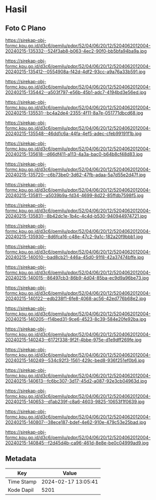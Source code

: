 # Hasil

## Foto C Plano

https://sirekap-obj-formc.kpu.go.id/d3c6/pemilu/pdpr/52/04/06/20/12/5204062012004-20240215-135332--524f3ab8-b063-4ec2-90f0-bb5bfa94ba9a.jpg

https://sirekap-obj-formc.kpu.go.id/d3c6/pemilu/pdpr/52/04/06/20/12/5204062012004-20240215-135412--0554908a-f42d-4df2-93cc-a9a76a33b591.jpg

https://sirekap-obj-formc.kpu.go.id/d3c6/pemilu/pdpr/52/04/06/20/12/5204062012004-20240215-135442--a503f797-e56b-45b1-adc7-4194bd3e56ed.jpg

https://sirekap-obj-formc.kpu.go.id/d3c6/pemilu/pdpr/52/04/06/20/12/5204062012004-20240215-135531--bc4a2de4-2355-4f11-8a7e-051771dbcd68.jpg

https://sirekap-obj-formc.kpu.go.id/d3c6/pemilu/pdpr/52/04/06/20/12/5204062012004-20240215-135548--46dd1c6a-44fa-4ef5-adec-cfeb99191f1b.jpg

https://sirekap-obj-formc.kpu.go.id/d3c6/pemilu/pdpr/52/04/06/20/12/5204062012004-20240215-135618--d66df411-a113-4a3a-bac0-b64b8cf48d83.jpg

https://sirekap-obj-formc.kpu.go.id/d3c6/pemilu/pdpr/52/04/06/20/12/5204062012004-20240215-135720--c6b73be0-3d62-47fb-adaa-5a7d55e2d47f.jpg

https://sirekap-obj-formc.kpu.go.id/d3c6/pemilu/pdpr/52/04/06/20/12/5204062012004-20240215-135811--a5039b9a-fd34-4699-8d22-85ffdb7598f5.jpg

https://sirekap-obj-formc.kpu.go.id/d3c6/pemilu/pdpr/52/04/06/20/12/5204062012004-20240215-135831--8b42dc1e-1b4c-4c4d-b530-940944974721.jpg

https://sirekap-obj-formc.kpu.go.id/d3c6/pemilu/pdpr/52/04/06/20/12/5204062012004-20240215-135930--8d6fca16-c48e-47c2-9a1c-182a20f9bbb1.jpg

https://sirekap-obj-formc.kpu.go.id/d3c6/pemilu/pdpr/52/04/06/20/12/5204062012004-20240215-140010--bad8cb21-446a-45d0-91f8-42a37474bffe.jpg

https://sirekap-obj-formc.kpu.go.id/d3c6/pemilu/pdpr/52/04/06/20/12/5204062012004-20240215-140015--86497cb3-86b9-4d04-85ba-ec9d9a96be73.jpg

https://sirekap-obj-formc.kpu.go.id/d3c6/pemilu/pdpr/52/04/06/20/12/5204062012004-20240215-140122--edb238f1-6fe8-4068-ac56-42ed776b68e2.jpg

https://sirekap-obj-formc.kpu.go.id/d3c6/pemilu/pdpr/52/04/06/20/12/5204062012004-20240215-140205--f14bed31-9ce6-4523-8c39-584e20fe92ba.jpg

https://sirekap-obj-formc.kpu.go.id/d3c6/pemilu/pdpr/52/04/06/20/12/5204062012004-20240215-140243--6172f338-9f2f-4bbe-975e-d1e9dff269fe.jpg

https://sirekap-obj-formc.kpu.go.id/d3c6/pemilu/pdpr/52/04/06/20/12/5204062012004-20240215-140249--534c92f3-1561-429c-bed8-936f251ef0b6.jpg

https://sirekap-obj-formc.kpu.go.id/d3c6/pemilu/pdpr/52/04/06/20/12/5204062012004-20240215-140613--fc6bc307-3d17-45d2-a087-92e3cb04963d.jpg

https://sirekap-obj-formc.kpu.go.id/d3c6/pemilu/pdpr/52/04/06/20/12/5204062012004-20240215-140653--d1ab239f-c8a6-4603-9825-10653f1f0639.jpg

https://sirekap-obj-formc.kpu.go.id/d3c6/pemilu/pdpr/52/04/06/20/12/5204062012004-20240215-140807--38ece187-bdef-4e62-910e-479c53e25bad.jpg

https://sirekap-obj-formc.kpu.go.id/d3c6/pemilu/pdpr/52/04/06/20/12/5204062012004-20240215-140845--f2d45d4b-ca96-461d-8e8e-be0c04999ad9.jpg


## Metadata

| Key        | Value               |
| ---------- | ------------------- |
| Time Stamp | 2024-02-17 13:05:41 |
| Kode Dapil | 5201                |



